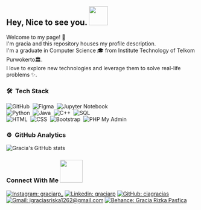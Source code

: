 <h2> Hey, Nice to see you. <img src="https://media.giphy.com/media/mGcNjsfWAjY5AEZNw6/giphy.gif" width="50"></h2>

<p>
  Welcome to my page! 👋 <br/> I'm gracia and this repository houses my profile description. <br/>
  I'm a graduate in Computer Science 🎓 from Institute Technology of Telkom Purwokerto🏛. <br/>
  I love to explore new technologies and leverage them to solve real-life problems ✨.
</p>

### 🛠 &nbsp;Tech Stack
![GitHub](https://img.shields.io/badge/-GitHub-05122A?style=flat&logo=github)&nbsp;
![Figma](https://img.shields.io/badge/-Figma-05122A?style=flat&logo=figma)&nbsp;
![Jupyter Notebook](https://img.shields.io/badge/-Jupyter-05122A?style=flat&logo=jupyter)\
![Python](https://img.shields.io/badge/-Python-05122A?style=flat&logo=python)&nbsp;
![Java](https://img.shields.io/badge/-Java-05122A?style=flat&logo=java&logoColor=FFA518)&nbsp;
![C++](https://img.shields.io/badge/-C++-05122A?style=flat&logo=C%2B%2B&logoColor=00599C)&nbsp;
![SQL](https://img.shields.io/badge/-SQL-05122A?style=flat&logo=sql)\
![HTML](https://img.shields.io/badge/-HTML-05122A?style=flat&logo=HTML5)&nbsp;
![CSS](https://img.shields.io/badge/-CSS-05122A?style=flat&logo=CSS3&logoColor=1572B6)&nbsp;
![Bootstrap](https://img.shields.io/badge/-Bootstrap-05122A?style=flat&logo=bootstrap&logoColor=563D7C)&nbsp;
![PHP My Admin](https://img.shields.io/badge/-PHPMyAdmin-05122A?style=flat&logo=phpmyadmin)
  
### ⚙️ &nbsp;GitHub Analytics

![Gracia's GitHub stats](https://github-readme-stats.vercel.app/api?username=ciagracias&show_icons=true&theme=radical)

### Connect With Me <img src="https://github.com/milaan9/milaan9/blob/main/Handshake.gif" width="60">

[![Instagram: graciarp_](https://img.shields.io/badge/-Instagram-D10000?style=flat-square&logo=Instagram&logoColor=white)](https://www.instagram.com/graciarp_/)
[![Linkedin: graciarp](https://img.shields.io/badge/-LinkedIn-004E97?style=flat-square&logo=Linkedin&logoColor=white)](https://www.linkedin.com/in/gracia-rizka-pasfica-a22247220/)
[![GitHub: ciagracias](https://img.shields.io/badge/-Github-4E4E4E?style=flat-square&logo=Github&logoColor=white)](https://github.com/ciagracias)
[![Gmail: igraciasriska1262@gmail.com](https://img.shields.io/badge/-Gmail-D3D3D3?style=flat-square&logo=Gmail&logoColor=red)](https://www.gmail.com)
[![Behance: Gracia Rizka Pasfica](https://img.shields.io/badge/-Behance-0159FB?style=flat-square&logo=Behance&logoColor=white)](https://www.behance.net/graciarpasfica)

